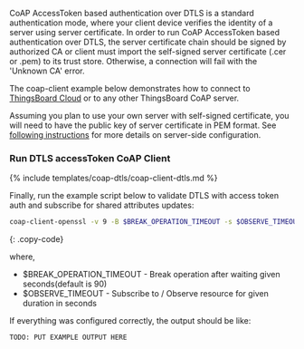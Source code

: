 CoAP AccessToken based authentication over DTLS is a standard authentication mode, where your client device verifies the identity of a server using server certificate.
In order to run CoAP AccessToken based authentication over DTLS, the server certificate chain should be signed by authorized CA or client must import the self-signed server certificate (.cer or .pem) to its trust store. 
Otherwise, a connection will fail with the 'Unknown CA' error.

The coap-client example below demonstrates how to connect to [ThingsBoard Cloud](https://thingsboard.cloud/signup) or to any other ThingsBoard CoAP server.

Assuming you plan to use your own server with self-signed certificate, you will need to have the public key of server certificate in PEM format. 
See [following instructions](/docs/{{docsPrefix}}user-guide/coap-over-dtls/#self-signed-certificate-generation) for more details on server-side configuration.

### Run DTLS accessToken CoAP Client

{% include templates/coap-dtls/coap-client-dtls.md %}

Finally, run the example script below to validate DTLS with access token auth and subscribe for shared attributes updates:

```bash
coap-client-openssl -v 9 -B $BREAK_OPERATION_TIMEOUT -s $OBSERVE_TIMEOUT coaps://thingsboard.cloud/api/v1/$ACCESS_TOKEN/attributes
```
{: .copy-code}

where, 

- $BREAK_OPERATION_TIMEOUT - Break operation after waiting given seconds(default is 90)
- $OBSERVE_TIMEOUT - Subscribe to / Observe resource for given duration in seconds

If everything was configured correctly, the output should be like:

```bash
TODO: PUT EXAMPLE OUTPUT HERE
```